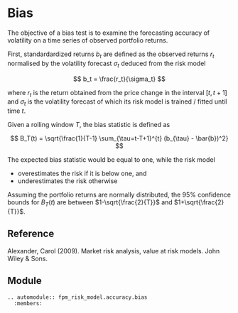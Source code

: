 # Bias

The objective of a bias test is to examine the forecasting accuracy
of volatility on a time series of observed portfolio returns.

First, standardardized returns $b_t$ are defined as the observed
returns $r_t$ normalised by the volatility forecast $\sigma_t$ deduced
from the risk model

$$
b_t = \frac{r_t}{\sigma_t}
$$

where $r_t$ is the return obtained from the price change in the interval
$[t, t+1]$ and $\sigma_t$ is the volatility forecast of which its risk
model is trained / fitted until time $t$.

Given a rolling window $T$, the bias statistic is defined as

$$
B_T(t) = \sqrt{\frac{1}{T-1} \sum_{\tau=t-T+1}^{t} (b_{\tau} - \bar{b})^2}
$$

The expected bias statistic would be equal to one, while the risk model

- overestimates the risk if it is below one, and
- underestimates the risk otherwise

Assuming the portfolio returns are normally distributed, the 95% confidence
bounds for $B_T(t)$ are between $1-\sqrt{\frac{2}{T}}$ and
$1+\sqrt{\frac{2}{T}}$.

## Reference

Alexander, Carol (2009). Market risk analysis, value at risk models. John Wiley & Sons.

## Module

```{eval-rst}
.. automodule:: fpm_risk_model.accuracy.bias
  :members:
```
